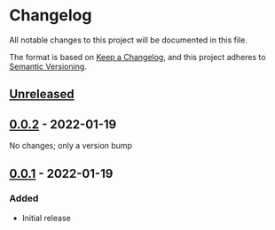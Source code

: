 # Changelog

All notable changes to this project will be documented in this file.

The format is based on [Keep a Changelog](https://keepachangelog.com/en/1.0.0/),
and this project adheres to [Semantic Versioning](https://semver.org/spec/v2.0.0.html).

## [Unreleased]

## [0.0.2] - 2022-01-19

No changes; only a version bump

## [0.0.1] - 2022-01-19

### Added

- Initial release

[unreleased]: https://github.com/storis/prettier-config/compare/0.0.1...HEAD
[0.0.2]: https://github.com/storis/prettier-config/compare/0.0.1...0.0.2
[0.0.1]: https://github.com/storis/prettier-config/releases/tag/0.0.1
